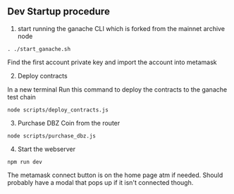 ## Dev Startup procedure

1. start running the ganache CLI which is forked from the mainnet archive node

```
. ./start_ganache.sh
```

Find the first account private key and import the account into metamask

2. Deploy contracts

In a new terminal Run this command to deploy the contracts to the ganache test chain
```
node scripts/deploy_contracts.js
```

3. Purchase DBZ Coin from the router
```
node scripts/purchase_dbz.js
```

4. Start the webserver
```
npm run dev
```

The metamask connect button is on the home page atm if needed. Should probably have a modal that pops up if it isn't connected though. 